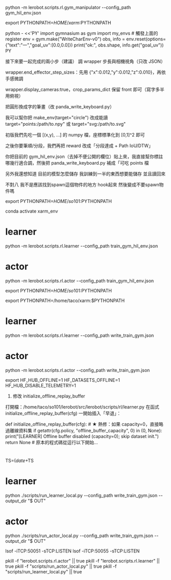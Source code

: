 

python -m lerobot.scripts.rl.gym_manipulator --config_path  gym_hil_env.json


export PYTHONPATH=$HOME/xarm:$PYTHONPATH

python - <<'PY'
import gymnasium as gym
import my_envs  # 觸發上面的 register
env = gym.make("WriteCharEnv-v0")
obs, info = env.reset(options={"text":"一","goal_uv":[0.0,0.0]})
print("ok:", obs.shape, info.get("goal_uv"))
PY


接下來要一起完成的兩小步（建議）
調 wrapper 步長與相機視角（只改 JSON）

wrapper.end_effector_step_sizes：先用 {"x":0.012,"y":0.012,"z":0.010}，再依手感微調

wrapper.display_cameras:true，crop_params_dict 保留 front 即可（寫字多半用俯視）

把圓形換成字的筆畫（改 panda_write_keyboard.py）

我可以幫你把 make_env(target="circle") 改成能讀 target="points:/path/to.npy" 或 target="svg:/path/to.svg"

初版我們先吃一個 [(x,y), ...] 的 numpy 檔，座標標準化到 [0,1]^2 即可

之後你要筆順/分段，我們再把 reward 改成「分段達成 + Path IoU/DTW」

你把目前的 gym_hil_env.json（去掉不便公開的欄位）貼上來，我直接幫你標註哪幾行適合調，然後把 panda_write_keyboard.py 補成「可吃 points 檔


另外我還想知道 目前的模型怎麼儲存
我訓練到一半的東西想要能儲存 並且讀回來

不對八
我不是應該找到spawn這個物件的地方
hook起來 然後變成不要spawn物件嗎


export PYTHONPATH=$HOME/so101:$PYTHONPATH


conda activate xarm_env
# learner
python -m lerobot.scripts.rl.learner --config_path train_gym_hil_env.json

# actor
python -m lerobot.scripts.rl.actor --config_path train_gym_hil_env.json



export PYTHONPATH=$HOME/so101:$PYTHONPATH

export PYTHONPATH=/home/taco/xarm:$PYTHONPATH
# learner
python -m lerobot.scripts.rl.learner --config_path write_train_gym.json
# actor
python -m lerobot.scripts.rl.actor --config_path write_train_gym.json

export HF_HUB_OFFLINE=1 HF_DATASETS_OFFLINE=1 HF_HUB_DISABLE_TELEMETRY=1

1) 修改 initialize_offline_replay_buffer

打開檔：/home/taco/so101/lerobot/src/lerobot/scripts/rl/learner.py
在函式 initialize_offline_replay_buffer(cfg) 一開始插入「早退」：

def initialize_offline_replay_buffer(cfg):
    # ★ 熱修：如果 capacity=0，直接略過離線資料集
    if getattr(cfg.policy, "offline_buffer_capacity", 0) in (0, None):
        print("[LEARNER] Offline buffer disabled (capacity=0); skip dataset init.")
        return None
    # 原本的程式碼從這行以下開始…

#
TS=$(date +%Y%m%d_%H%M%S); OUT=outputs/train/write2d_sac_$TS
# learner
python ./scripts/run_learner_local.py --config_path write_train_gym.json --output_dir "$
OUT"
# actor
python ./scripts/run_actor_local.py   --config_path write_train_gym.json --output_dir "$
OUT"


lsof -iTCP:50051 -sTCP:LISTEN
lsof -iTCP:50055 -sTCP:LISTEN

pkill -f "lerobot.scripts.rl.actor"   || true
pkill -f "lerobot.scripts.rl.learner" || true
pkill -f "scripts/run_actor_local.py"  || true
pkill -f "scripts/run_learner_local.py" || true